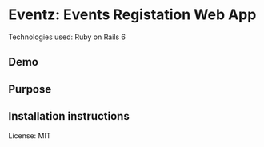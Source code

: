 
# Eventz: Events Registation Web App
Technologies used: Ruby on Rails 6

## Demo

## Purpose


## Installation instructions

License: MIT

